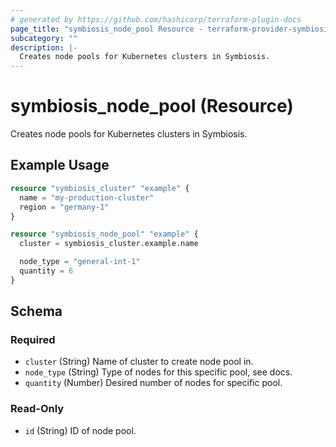 ```yaml
---
# generated by https://github.com/hashicorp/terraform-plugin-docs
page_title: "symbiosis_node_pool Resource - terraform-provider-symbiosis"
subcategory: ""
description: |-
  Creates node pools for Kubernetes clusters in Symbiosis.
---
```


# symbiosis_node_pool (Resource)

Creates node pools for Kubernetes clusters in Symbiosis.

## Example Usage

```terraform
resource "symbiosis_cluster" "example" {
  name = "my-production-cluster"
  region = "germany-1"
}

resource "symbiosis_node_pool" "example" {
  cluster = symbiosis_cluster.example.name

  node_type = "general-int-1"
  quantity = 6
}
```

<!-- schema generated by tfplugindocs -->
## Schema

### Required

- `cluster` (String) Name of cluster to create node pool in.
- `node_type` (String) Type of nodes for this specific pool, see docs.
- `quantity` (Number) Desired number of nodes for specific pool.

### Read-Only

- `id` (String) ID of node pool.


